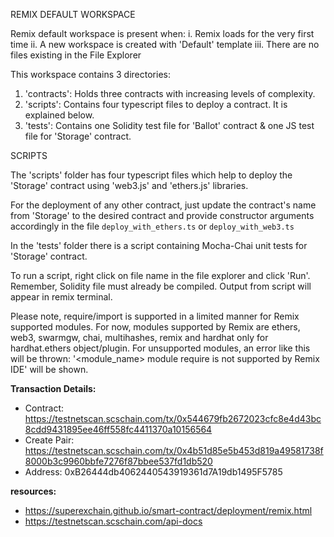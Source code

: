 REMIX DEFAULT WORKSPACE

Remix default workspace is present when:
i. Remix loads for the very first time 
ii. A new workspace is created with 'Default' template
iii. There are no files existing in the File Explorer

This workspace contains 3 directories:

1. 'contracts': Holds three contracts with increasing levels of complexity.
2. 'scripts': Contains four typescript files to deploy a contract. It is explained below.
3. 'tests': Contains one Solidity test file for 'Ballot' contract & one JS test file for 'Storage' contract.

SCRIPTS

The 'scripts' folder has four typescript files which help to deploy the 'Storage' contract using 'web3.js' and 'ethers.js' libraries.

For the deployment of any other contract, just update the contract's name from 'Storage' to the desired contract and provide constructor arguments accordingly 
in the file `deploy_with_ethers.ts` or  `deploy_with_web3.ts`

In the 'tests' folder there is a script containing Mocha-Chai unit tests for 'Storage' contract.

To run a script, right click on file name in the file explorer and click 'Run'. Remember, Solidity file must already be compiled.
Output from script will appear in remix terminal.

Please note, require/import is supported in a limited manner for Remix supported modules.
For now, modules supported by Remix are ethers, web3, swarmgw, chai, multihashes, remix and hardhat only for hardhat.ethers object/plugin.
For unsupported modules, an error like this will be thrown: '<module_name> module require is not supported by Remix IDE' will be shown.

**Transaction Details:**
- Contract: https://testnetscan.scschain.com/tx/0x544679fb2672023cfc8e4d43bc8cdd9431895ee46ff558fc4411370a10156564
- Create Pair: https://testnetscan.scschain.com/tx/0x4b51d85e5b453d819a49581738f8000b3c9960bbfe7276f87bbee537fd1db520
- Address: 0xB26444db4062440543919361d7A19db1495F5785

**resources:**
- https://superexchain.github.io/smart-contract/deployment/remix.html
- https://testnetscan.scschain.com/api-docs
